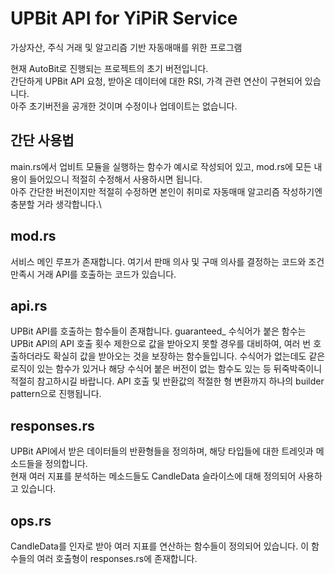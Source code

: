 # UPBit API for YiPiR Service
가상자산, 주식 거래 및 알고리즘 기반 자동매매를 위한 프로그램

현재 AutoBit로 진행되는 프로젝트의 초기 버전입니다.\
간단하게 UPBit API 요청, 받아온 데이터에 대한 RSI, 가격 관련 연산이 구현되어 있습니다.\
아주 초기버전을 공개한 것이며 수정이나 업데이트는 없습니다.

## 간단 사용법
main.rs에서 업비트 모듈을 실행하는 함수가 예시로 작성되어 있고, mod.rs에 모든 내용이 들어있으니 적절히 수정해서 사용하시면 됩니다.\
아주 간단한 버전이지만 적절히 수정하면 본인이 취미로 자동매매 알고리즘 작성하기엔 충분할 거라 생각합니다.\


## mod.rs
서비스 메인 루프가 존재합니다. 여기서 판매 의사 및 구매 의사를 결정하는 코드와 조건 만족시 거래 API를 호출하는 코드가 있습니다.

## api.rs
UPBit API를 호출하는 함수들이 존재합니다. guaranteed_ 수식어가 붙은 함수는 UPBit API의 API 호출 횟수 제한으로 값을 받아오지 못할 경우를 대비하여, 여러 번 호출하더라도 확실히 값을 받아오는 것을 보장하는 함수들입니다.
수식어가 없는데도 같은 로직이 있는 함수가 있거나 해당 수식어 붙은 버전이 없는 함수도 있는 등 뒤죽박죽이니 적절히 참고하시길 바랍니다.
API 호출 및 반환값의 적절한 형 변환까지 하나의 builder pattern으로 진행됩니다.

## responses.rs
UPBit API에서 받은 데이터들의 반환형들을 정의하며, 해당 타입들에 대한 트레잇과 메소드들을 정의합니다.\
현재 여러 지표를 분석하는 메소드들도 CandleData 슬라이스에 대해 정의되어 사용하고 있습니다.

## ops.rs
CandleData를 인자로 받아 여러 지표를 연산하는 함수들이 정의되어 있습니다. 이 함수들의 여러 호출형이 responses.rs에 존재합니다.
